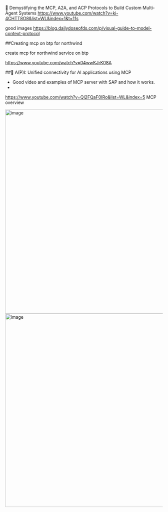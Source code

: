
 🔵 Demystifying the MCP, A2A, and ACP Protocols to Build Custom Multi-Agent Systems 
https://www.youtube.com/watch?v=ki-4CHTT8O8&list=WL&index=1&t=11s

good images
https://blog.dailydoseofds.com/p/visual-guide-to-model-context-protocol


##Creating mcp on btp for northwind

create mcp for northwind service on btp

https://www.youtube.com/watch?v=04wwKJrK08A


##🔴 A(P)I: Unified connectivity for AI applications using MCP


- Good video and examples of MCP server with SAP and how it works.
- 
https://www.youtube.com/watch?v=Ql2FQaF0IRo&list=WL&index=5
MCP overview

<img width="1235" height="651" alt="image" src="https://github.com/user-attachments/assets/1e3bbbaa-1211-4a8b-b828-544446012f60" />


<img width="1172" height="616" alt="image" src="https://github.com/user-attachments/assets/1aee9c58-8b58-4045-8d75-fcb4804f7e4f" />
